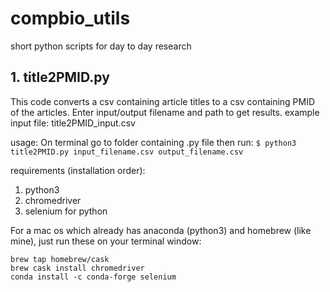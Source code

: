 # compbio_utils
short python scripts for day to day research

## 1. title2PMID.py
This code converts a csv containing article titles to a csv containing PMID of the articles.
Enter input/output filename and path to get results.
example input file: title2PMID_input.csv

usage:
On terminal go to folder containing .py file then run:
 `$ python3 title2PMID.py input_filename.csv output_filename.csv`

requirements (installation order):
1. python3
2. chromedriver
3. selenium for python

For a mac os which already has anaconda (python3) and homebrew (like mine), just run these on your terminal window:
 ```
 brew tap homebrew/cask
 brew cask install chromedriver
 conda install -c conda-forge selenium
```
